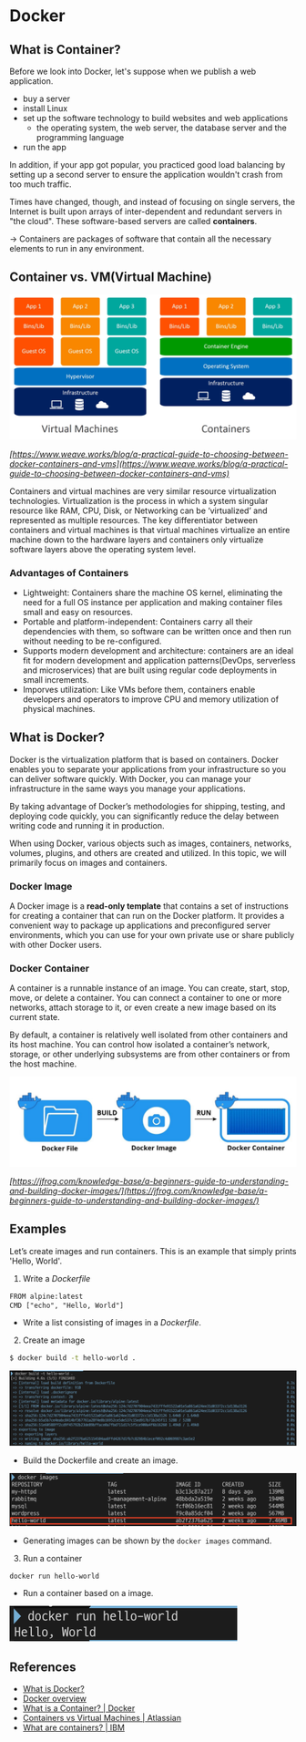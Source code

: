 # Docker

## What is Container?

Before we look into Docker, let's suppose when we publish a web application.

- buy a server
- install Linux
- set up the software technology to build websites and web applications
    - the operating system, the web server, the database server and the programming language
- run the app

In addition, if your app got popular, you practiced good load balancing by setting up a second server to ensure the application wouldn't crash from too much traffic.

Times have changed, though, and instead of focusing on single servers, the Internet is built upon arrays of inter-dependent and redundant servers in "the cloud". These software-based servers are called **containers**.

→ Containers are packages of software that contain all the necessary elements to run in any environment.

## Container vs. VM(Virtual Machine)
![containers-vs-virtual-machines](./images/containers-vs-virtual-machines.jpeg)

*[https://www.weave.works/blog/a-practical-guide-to-choosing-between-docker-containers-and-vms](https://www.weave.works/blog/a-practical-guide-to-choosing-between-docker-containers-and-vms)*

Containers and virtual machines are very similar resource virtualization technologies. Virtualization is the process in which a system singular resource like RAM, CPU, Disk, or Networking can be ‘virtualized’ and represented as multiple resources. The key differentiator between containers and virtual machines is that virtual machines virtualize an entire machine down to the hardware layers and containers only virtualize software layers above the operating system level.

### Advantages of Containers

- Lightweight: Containers share the machine OS kernel, eliminating the need for a full OS instance per application and making container files small and easy on resources.
- Portable and platform-independent: Containers carry all their dependencies with them, so software can be written once and then run without needing to be re-configured.
- Supports modern development and architecture: containers are an ideal fit for modern development and application patterns(DevOps, serverless and microservices) that are built using regular code deployments in small increments.
- Imporves utilization: Like VMs before them, containers enable developers and operators to improve CPU and memory utilization of physical machines.

## What is Docker?

Docker is the virtualization platform that is based on containers. Docker enables you to separate your applications from your infrastructure so you can deliver software quickly. With Docker, you can manage your infrastructure in the same ways you manage your applications.

By taking advantage of Docker’s methodologies for shipping, testing, and deploying code quickly, you can significantly reduce the delay between writing code and running it in production.

When using Docker, various objects such as images, containers, networks, volumes, plugins, and others are created and utilized. In this topic, we will primarily focus on images and containers.

### Docker Image

A Docker image is a **read-only template** that contains a set of instructions for creating a container that can run on the Docker platform. It provides a convenient way to package up applications and preconfigured server environments, which you can use for your own private use or share publicly with other Docker users.

### Docker Container

A container is a runnable instance of an image. You can create, start, stop, move, or delete a container. You can connect a container to one or more networks, attach storage to it, or even create a new image based on its current state.

By default, a container is relatively well isolated from other containers and its host machine. You can control how isolated a container’s network, storage, or other underlying subsystems are from other containers or from the host machine.

![docker-image-and-container](./images/docker-image-and-container.jpeg)

*[https://jfrog.com/knowledge-base/a-beginners-guide-to-understanding-and-building-docker-images/](https://jfrog.com/knowledge-base/a-beginners-guide-to-understanding-and-building-docker-images/)*

## Examples

Let’s create images and run containers. This is an example that simply prints 'Hello, World'.

1. Write a *Dockerfile*

```docker
FROM alpine:latest
CMD ["echo", "Hello, World"]
```
- Write a list consisting of images in a *Dockerfile*.

2. Create an image

```bash
$ docker build -t hello-world .
```

![docker-example-1](./images/docker-example-1.png)

- Build the Dockerfile and create an image.

![docker-example-2](./images/docker-example-2.png)

- Generating images can be shown by the `docker images` command.

3. Run a container

```bash
docker run hello-world
```

- Run a container based on a image.

![docker-example-3](./images/docker-example-3.png)


## References

- [What is Docker?](https://opensource.com/resources/what-docker)
- [Docker overview](https://docs.docker.com/get-started/overview/)
- [What is a Container? | Docker](https://www.docker.com/resources/what-container/)
- [Containers vs Virtual Machines | Atlassian](https://www.atlassian.com/microservices/cloud-computing/containers-vs-vms)
- [What are containers?  | IBM](https://www.ibm.com/topics/containers)
